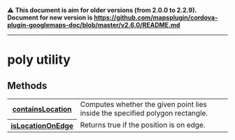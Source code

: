 :warning: **This document is aim for older versions (from 2.0.0 to 2.2.9).
Document for new version is https://github.com/mapsplugin/cordova-plugin-googlemaps-doc/blob/master/v2.6.0/README.md**


---------------
# poly utility

## Methods

<table>
    <tr>
        <th><a href="./containsLocation/README.md">containsLocation</a></th>
        <td>Computes whether the given point lies inside the specified polygon rectangle.</td>
    </tr>
    <tr>
        <th><a href="./isLocationOnEdge/README.md">isLocationOnEdge</a></th>
        <td>Returns true if the position is on edge.</td>
    </tr>
</table>
